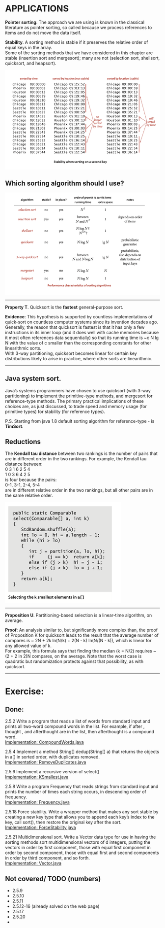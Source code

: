 # APPLICATIONS

**Pointer sorting**. The approach we are using is known in the classical
literature as pointer sorting, so called because we process references
to items and do not move the data itself.

**Stability**. A sorting method is stable if it preserves the relative order
of equal keys in the array.  
Some of the sorting methods that we have considered in this chapter are stable
(insertion sort and mergesort); many are not (selection sort, shellsort,
quicksort, and heapsort).

![img.png](../../resources/stable_sort_example.png)

## Which sorting algorithm should I use?

![img.png](../../resources/alghorithms_info.png)

***
**Property T**. Quicksort is the **fastest** general-purpose sort.

**Evidence**: This hypothesis is supported by countless implementations of
quick-sort on countless computer systems since its invention decades ago.
Generally, the reason that quicksort is fastest is that it has only a few
instructions in its inner loop (and it does well with cache memories because
it most often references data sequentially) so that its running time is
~c N lg N with the value of c smaller than the corresponding constants
for other linearithmic sorts.  
With 3-way partitioning, quicksort becomes linear for certain key distributions
likely to arise in practice, where other sorts are linearithmic.
___

## Java system sort.

Java’s systems programmers have chosen to use quicksort (with 3-way partitioning)
to implement the primitive-type methods, and mergesort for reference-type methods.
The primary practical implications of these choices are, as just discussed,
to trade speed and memory usage (for primitive types) for stability (for
reference types).

P.S. Starting from java 1.8 default sorting algorithm for reference-type - is
**TimSort**.

## Reductions

The **Kendall tau distance** between two rankings is the number of pairs that are
in different order in the two rankings. For example, the Kendall tau distance
between:   
0 3 1 6 2 5 4  
1 0 3 6 4 2 5   
is four because the pairs:  
0-1, 3-1, 2-4, 5-4   
are in different relative order in the two rankings, but all other pairs are
in the same relative order.

![img.png](../../resources/find_median_element.png)

___
__Proposition U__. Partitioning-based selection is a linear-time algorithm,
on average.

__Proof__: An analysis similar to, but significantly more complex than,
the proof of Proposition K for quicksort leads to the result that the average
number of compares is ~ 2N + 2k ln(N/k) + 2(N - k) ln(N/(N - k)), which is
linear for any allowed value of k.   
For example, this formula says that finding the median (k = N/2) requires
~ (2 + 2 ln 2)N compares, on the average.
Note that the worst case is quadratic but randomization protects against
that possibility, as with quicksort.
***

# Exercise:

## Done:

2.5.2 Write a program that reads a list of words from standard input and prints all
two-word compound words in the list. For example, if after , thought , and afterthought
are in the list, then afterthought is a compound word.  
[Implementation: CompoundWords.java](./exercises/CompoundWords.java)

2.5.4 Implement a method String[] dedup(String[] a) that returns the objects in a[] in
sorted order, with duplicates removed.  
[Implementation: RemoveDuplicates.java](./exercises/RemoveDuplicates.java)

2.5.6 Implement a recursive version of select()  
[Implementation: KSmallest.java](./exercises/KSmallest.java)

2.5.8 Write a program Frequency that reads strings from standard input and prints
the number of times each string occurs, in descending order of frequency.  
[Implementation: Frequency.java](./exercises/Frequency.java)

2.5.18 Force stability. Write a wrapper method that makes any sort stable by
creating a new key type that allows you to append each key’s index to the key,
call sort(), then restore the original key after the sort.  
[Implementation: ForceStability.java](./creative/ForceStability.java)

2.5.21 Multidimensional sort. Write a Vector data type for use in having the sorting
methods sort multidimensional vectors of d integers, putting the vectors in order
by first component, those with equal first component in order by second component,
those with equal first and second components in order by third component, and so
forth.  
[Implementation: Vector.java](./creative/Vector.java)

## Not covered/ TODO (numbers)

- 2.5.9
- 2.5.10
- 2.5.11
- 2.5.12-16 (already solved on the web page)
- 2.5.17
- 2.5.20
- 